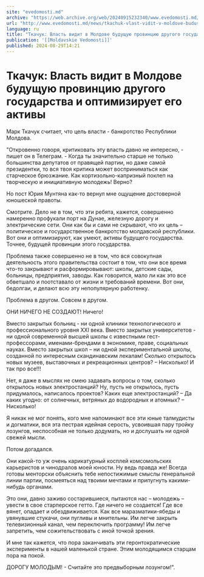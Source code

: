 ```yaml
---
site: "evedomosti.md"
archive: "https://web.archive.org/web/20240915232340/www.evedomosti.md/news/tkachuk-vlast-vidit-v-moldove-budushuyu-provinciyu-drugogo-g"
url: "http://www.evedomosti.md/news/tkachuk-vlast-vidit-v-moldove-budushuyu-provinciyu-drugogo-g"
language: ru
title: "Ткачук: Власть видит в Молдове будущую провинцию другого государства и оптимизирует его активы"
publication: '[[Moldavskie Vedomosti]]'
published: 2024-08-29T14:21
---
```


# Ткачук: Власть видит в Молдове будущую провинцию другого государства и оптимизирует его активы

Марк Ткачук считает, что цель власти - банкротство Республики Молдова.

"Откровенно говоря, критиковать эту власть давно не интересно, - пишет он в Телеграм. - Когда ты значительно старше не только большинства депутатов от правящей партии, но даже самой президентки, то вся твоя критика может восприниматься как старческое брюзжание. Как кортизольно-капризный поклеп на творческую и инициативную молодежь! Верно?

Но пост Юрия Мунтяна как-то вернул мне ощущение достоверной юношеской правоты.

Смотрите. Дело не в том, что эти ребята, кажется, совершенно намеренно профукали порт на Дунае, железную дорогу и электрические сети. Они как бы и сами не скрывают, что их цель – политическое и государственное банкротство молдавской республики. Вот они и оптимизируют, как умеют, активы будущего государства. Точнее, будущей провинции этого государства.

Проблема также совершенно не в том, что вся совокупная деятельность этого правительства состоит в том, что они все время что-то закрывают и расформировывают: школы, детские сады, больницы, предприятия, заводы. Как говорится, мало ли как это все обветшало и поотставало от жизни и требований времени. Вот они, бедолгаи, и делают всю эту непопулярную работенку.

Проблема в другом. Совсем в другом.

ОНИ НИЧЕГО НЕ СОЗДАЮТ! Ничего!

Вместо закрытых больниц - ни одной клиники технологического и профессионального уровня XXI века. Вместо закрытых университетов - ни одной современной высшей школы с известными гест-профессорами, именами-брендами в экономике, праве, социальных науках. Вместо закрытых школ – ни одной экспериментальной школы, созданной по интересным скандинавским лекалам! Сколько открылось новых музеев, выставочных и рекреационных центров? – Нисколько! И так про все!!!

Нет, я даже в мыслях не смею задавать вопросы о том, сколько открылось новых электростанций? Ну, пусть не открылось, пусть придумалось, написалось проектов? Каких еще электростанций? – Да каких угодно: от солнечных, ветряных до водородных и атомных? – Нисколько!

Я никак не мог понять, кого мне напоминают все эти юные талмудисты и догматики, вся эта пестрая идейная серость, усвоившая пару тройку лозунгов, неспособная не только додумать, но и дослушать ни одной свежей мысли.

Потом догадался.

Они какой-то уж очень карикатурный косплей комсомольских карьеристов и чинодралов моей юности. Ну ведь правда же! Всегда готовы менторски объяснить тебе непостижимые смыслы генеральной линии партии, посмеяться над твоими мечтами и припугнуть какими-нибудь органами.

Это они, давно заживо состарившиеся, пытаются нас – молодежь – увести в свое старперское гетто. Где ничего не создается! Где все вянет, опадает и обездвиживается. Как все маразматики-ябеды и увянувшие стукачи, они пугливы и мнительны. Им легче закрыть телевизионный канал, чем переключить программу! Им легче запретить, чем сожительствовать с иной точкой зрения.

И мне так кажется, что пора заканчивать эти геронтократические эксперименты в нашей маленькой стране. Этим молодящимся старцам пора на покой.

ДОРОГУ МОЛОДЫМ! - Считайте это предвыборным лозунгом!".